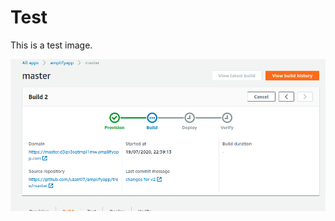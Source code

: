 # Test
<p>This is a test image.</p>
<img src = "https://github.com/uzair07/Test/blob/master/Amplifyapp-CICD-BUILD.png" />
